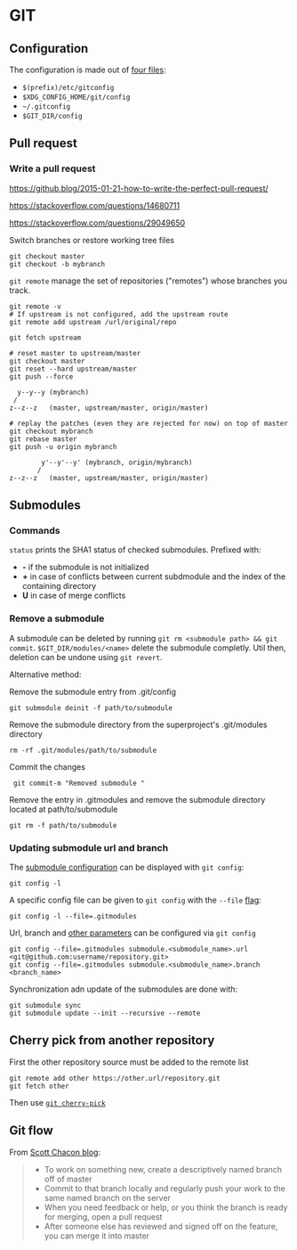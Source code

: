 # GIT

## Configuration

The configuration is made out of [four files](https://git-scm.com/docs/git-config#FILES):

- `$(prefix)/etc/gitconfig`
- `$XDG_CONFIG_HOME/git/config`
- `~/.gitconfig`
- `$GIT_DIR/config`

## Pull request

### Write a pull request

https://github.blog/2015-01-21-how-to-write-the-perfect-pull-request/


https://stackoverflow.com/questions/14680711

https://stackoverflow.com/questions/29049650


Switch branches or restore working tree files


```terminal
git checkout master
git checkout -b mybranch
```

`git remote` manage the set of repositories ("remotes") whose branches you track.
```terminal
git remote -v
# If upstream is not configured, add the upstream route
git remote add upstream /url/original/repo

git fetch upstream

# reset master to upstream/master
git checkout master
git reset --hard upstream/master
git push --force

  y--y--y (mybranch)
 /
z--z--z   (master, upstream/master, origin/master)

# replay the patches (even they are rejected for now) on top of master
git checkout mybranch
git rebase master
git push -u origin mybranch

        y'--y'--y' (mybranch, origin/mybranch)
       /
z--z--z   (master, upstream/master, origin/master)
```

## Submodules

### Commands

`status` prints the SHA1 status of checked submodules. Prefixed with:

- **-** if the submodule is not initialized
- **+** in case of conflicts between current subdmodule and the index of the containing directory
- **U** in case of merge conflicts 



### Remove a submodule

A submodule can be deleted by running `git rm <submodule path> && git commit`. `$GIT_DIR/modules/<name>` delete the submodule completly. Util then, deletion can be undone using `git revert`.

Alternative method:

Remove the submodule entry from .git/config
```
git submodule deinit -f path/to/submodule
```

Remove the submodule directory from the superproject's .git/modules directory
```
rm -rf .git/modules/path/to/submodule
```

Commit the changes
```
 git commit-m "Removed submodule "
```



Remove the entry in .gitmodules and remove the submodule directory located at path/to/submodule
```
git rm -f path/to/submodule
```

### Updating submodule url and branch

The [submodule configuration](https://git-scm.com/docs/git-config#Documentation/git-config.txt-submoduleltnamegturl) can be displayed with `git config`:
```terminal
git config -l
```
A specific config file can be given to `git config` with the `--file` [flag](https://git-scm.com/docs/git-config#Documentation/git-config.txt---fileconfig-file):
```terminal
git config -l --file=.gitmodules
```
Url, branch and [other parameters](https://git-scm.com/docs/git-config#Documentation/git-config.txt-submoduleltnamegturl) can be configured via `git config`
```terminal
git config --file=.gitmodules submodule.<submodule_name>.url <git@github.com:username/repository.git>
git config --file=.gitmodules submodule.<submodule_name>.branch <branch_name>
```
Synchronization adn update of the submodules are done with:
```terminal
git submodule sync
git submodule update --init --recursive --remote
```
## Cherry pick from another repository

First the other repository source must be added to the remote list
```
git remote add other https://other.url/repository.git
git fetch other
```

Then use [`git cherry-pick`](https://git-scm.com/docs/git-cherry-pick)

## Git flow

From [Scott Chacon blog](http://scottchacon.com/2011/08/31/github-flow.html):

> - To work on something new, create a descriptively named branch off of master
> - Commit to that branch locally and regularly push your work to the same named branch on the server
> - When you need feedback or help, or you think the branch is ready for merging, open a pull request
> - After someone else has reviewed and signed off on the feature, you can merge it into master


